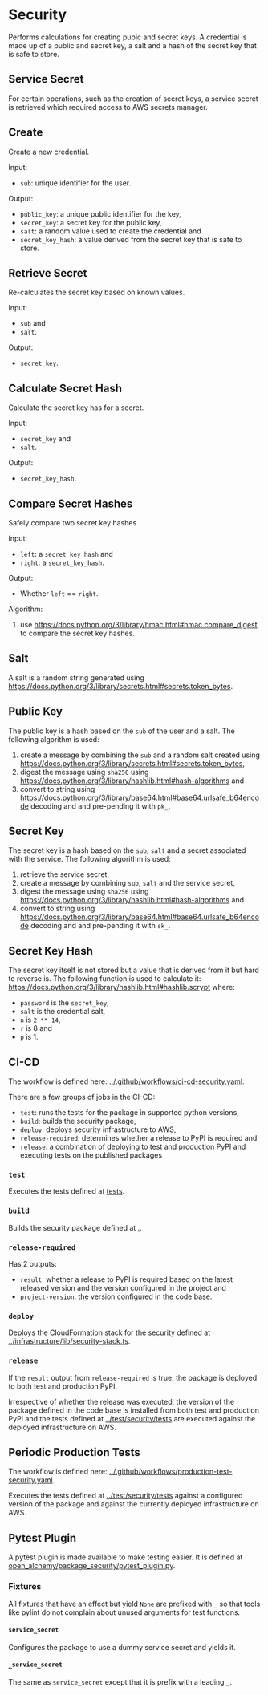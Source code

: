 # Security

Performs calculations for creating pubic and secret keys. A credential is made
up of a public and secret key, a salt and a hash of the secret key that is safe
to store.

## Service Secret

For certain operations, such as the creation of secret keys, a service secret
is retrieved which required access to AWS secrets manager.

## Create

Create a new credential.

Input:

- `sub`: unique identifier for the user.

Output:

- `public_key`: a unique public identifier for the key,
- `secret_key`: a secret key for the public key,
- `salt`: a random value used to create the credential and
- `secret_key_hash`: a value derived from the secret key that is safe to store.

## Retrieve Secret

Re-calculates the secret key based on known values.

Input:

- `sub` and
- `salt`.

Output:

- `secret_key`.

## Calculate Secret Hash

Calculate the secret key has for a secret.

Input:

- `secret_key` and
- `salt`.

Output:

- `secret_key_hash`.

## Compare Secret Hashes

Safely compare two secret key hashes

Input:

- `left`: a `secret_key_hash` and
- `right`: a `secret_key_hash`.

Output:

- Whether `left` == `right`.

Algorithm:

1. use <https://docs.python.org/3/library/hmac.html#hmac.compare_digest> to
   compare the secret key hashes.

## Salt

A salt is a random string generated using
<https://docs.python.org/3/library/secrets.html#secrets.token_bytes>.

## Public Key

The public key is a hash based on the `sub` of the user and a salt. The
following algorithm is used:

1. create a message by combining the `sub` and a random salt created using
   <https://docs.python.org/3/library/secrets.html#secrets.token_bytes>,
1. digest the message using `sha256` using
   <https://docs.python.org/3/library/hashlib.html#hash-algorithms>
   and
1. convert to string using
   <https://docs.python.org/3/library/base64.html#base64.urlsafe_b64encode>
   decoding and and pre-pending it with `pk_`.

## Secret Key

The secret key is a hash based on the `sub`, `salt` and a secret associated
with the service. The following algorithm is used:

1. retrieve the service secret,
1. create a message by combining `sub`, `salt` and the service secret,
1. digest the message using `sha256` using
   <https://docs.python.org/3/library/hashlib.html#hash-algorithms>
   and
1. convert to string using
   <https://docs.python.org/3/library/base64.html#base64.urlsafe_b64encode>
   decoding and and pre-pending it with `sk_`.

## Secret Key Hash

The secret key itself is not stored but a value that is derived from it but
hard to reverse is. The following function is used to calculate it:
<https://docs.python.org/3/library/hashlib.html#hashlib.scrypt>
where:

- `password` is the `secret_key`,
- `salt` is the credential salt,
- `n` is `2 ** 14`,
- `r` is 8 and
- `p` is 1.

## CI-CD

The workflow is defined here:
[../.github/workflows/ci-cd-security.yaml](../.github/workflows/ci-cd-security.yaml).

There are a few groups of jobs in the CI-CD:

- `test`: runs the tests for the package in supported python versions,
- `build`: builds the security package,
- `deploy`: deploys security infrastructure to AWS,
- `release-required`: determines whether a release to PyPI is required and
- `release`: a combination of deploying to test and production PyPI and
  executing tests on the published packages

### `test`

Executes the tests defined at [tests](tests).

### `build`

Builds the security package defined at [.](.).

### `release-required`

Has 2 outputs:

- `result`: whether a release to PyPI is required based on the latest released
  version and the version configured in the project and
- `project-version`: the version configured in the code base.

### `deploy`

Deploys the CloudFormation stack for the security defined at
[../infrastructure/lib/security-stack.ts](../infrastructure/lib/security-stack.ts).

### `release`

If the `result` output from `release-required` is true, the package is deployed
to both test and production PyPI.

Irrespective of whether the release was executed, the version of the package
defined in the code base is installed from both test and production PyPI and
the tests defined at [../test/security/tests](../test/security/tests) are
executed against the deployed infrastructure on AWS.

## Periodic Production Tests

The workflow is defined here:
[../.github/workflows/production-test-security.yaml](../.github/workflows/production-test-security.yaml).

Executes the tests defined at [../test/security/tests](../test/security/tests)
against a configured version of the package and against the currently deployed
infrastructure on AWS.

## Pytest Plugin

A pytest plugin is made available to make testing easier. It is defined at
[open_alchemy/package_security/pytest_plugin.py](open_alchemy/package_security/pytest_plugin.py).

### Fixtures

All fixtures that have an effect but yield `None` are prefixed with `_` so that
tools like pylint do not complain about unused arguments for test functions.

#### `service_secret`

Configures the package to use a dummy service secret and yields it.

#### `_service_secret`

The same as `service_secret` except that it is prefix with a leading `_`.
